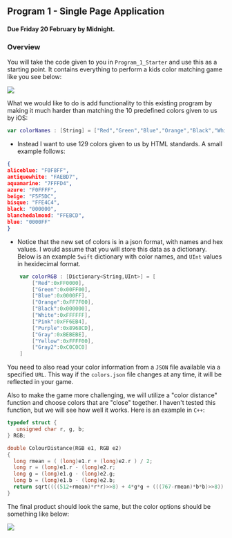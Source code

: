 ## Program 1 - Single Page Application
#### Due Friday 20 February by Midnight.

### Overview

You will take the code given to you in `Program_1_Starter` and use this as a starting point. It contains everything to perform a kids color matching game like you see below:

![](http://f.cl.ly/items/1l3D251F2V0P030j2n34/Image%202015-02-03%20at%208.35.44%20PM.png)

What we would like to do is add functionality to this existing program by making it much harder than matching the 10 predefined colors given to us by iOS:

```swift
var colorNames : [String] = ["Red","Green","Blue","Orange","Black","White","Brown","Purple","Gray","Yellow"]
```
- Instead I want to use 129 colors given to us by HTML standards. A small example follows:

```json
{
aliceblue: "F0F8FF",
antiquewhite: "FAEBD7",
aquamarine: "7FFFD4",
azure: "F0FFFF",
beige: "F5F5DC",
bisque: "FFE4C4",
black: "000000",
blanchedalmond: "FFEBCD",
blue: "0000FF"
}
```

- Notice that the new set of colors is in a json format, with names and hex values. I would assume that you will store this data as a dictionary. Below is an example `Swift` dictionary with color names, and `UInt` values in hexidecimal format. 

```swift
    var colorRGB : [Dictionary<String,UInt>] = [
        ["Red":0xFF0000],
        ["Green":0x00FF00],
        ["Blue":0x0000FF],
        ["Orange":0xFF7F00],
        ["Black":0x000000],
        ["White":0xFFFFFF],
        ["Pink":0xFF6EB4],
        ["Purple":0x8968CD],
        ["Gray":0xBEBEBE],
        ["Yellow":0xFFFF00],
        ["Gray2":0xC0C0C0]
    ]
```

You need to also read your color information from a `JSON` file available via a specified `URL`. This way if the `colors.json` file changes at any time, it will be reflected in your game. 

Also to make the game more challenging, we will utilize a "color distance" function and choose colors that are "close" together. I haven't tested this function, but we will see how well it works. Here is an example in `C++`:

```cpp
typedef struct {
   unsigned char r, g, b;
} RGB;

double ColourDistance(RGB e1, RGB e2)
{
  long rmean = ( (long)e1.r + (long)e2.r ) / 2;
  long r = (long)e1.r - (long)e2.r;
  long g = (long)e1.g - (long)e2.g;
  long b = (long)e1.b - (long)e2.b;
  return sqrt((((512+rmean)*r*r)>>8) + 4*g*g + (((767-rmean)*b*b)>>8));
}
```
The final product should look the same, but the color options should be something like below:

![](http://f.cl.ly/items/360N3N2J1Y0x3b3h3P0B/ios_screen_small.png)
